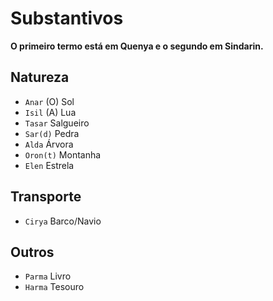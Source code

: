 # Substantivos

**O primeiro termo está em Quenya e o segundo em Sindarin.**

## Natureza

-   `Anar` (O) Sol
-   `Isil` (A) Lua
-   `Tasar` Salgueiro
-   `Sar(d)` Pedra
-   `Alda` Árvora
-   `Oron(t)` Montanha
-   `Elen` Estrela

## Transporte

-   `Cirya` Barco/Navio

## Outros

-   `Parma` Livro
-   `Harma` Tesouro
